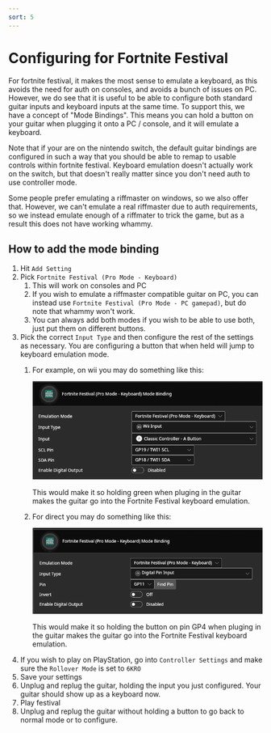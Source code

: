 ```yaml
---
sort: 5
---
```

# Configuring for Fortnite Festival

For fortnite festival, it makes the most sense to emulate a keyboard, as this avoids the need for auth on consoles, and avoids a bunch of issues on PC. However, we do see that it is useful to be able to configure both standard guitar inputs and keyboard inputs at the same time.
To support this, we have a concept of "Mode Bindings". This means you can hold a button on your guitar when plugging it onto a PC / console, and it will emulate a keyboard.

Note that if your are on the nintendo switch, the default guitar bindings are configured in such a way that you should be able to remap to usable controls within fortnite festival. Keyboard emulation doesn't actually work on the switch, but that doesn't really matter since you don't need auth to use controller mode.

Some people prefer emulating a riffmaster on windows, so we also offer that. However, we can't emulate a real riffmaster due to auth requirements, so we instead emulate enough of a riffmater to trick the game, but as a result this does not have working whammy.

## How to add the mode binding
1. Hit `Add Setting`
3. Pick `Fortnite Festival (Pro Mode - Keyboard)`
   1. This will work on consoles and PC
   2. If you wish to emulate a riffmaster compatible guitar on PC, you can instead use `Fortnite Festival (Pro Mode - PC gamepad)`, but do note that whammy won't work.
   3. You can always add both modes if you wish to be able to use both, just put them on different buttons.
4. Pick the correct `Input Type` and then configure the rest of the settings as necessary. You are configuring a button that when held will jump to keyboard emulation mode.
   1. For example, on wii you may do something like this:

      [![Console Mode Wii](/assets/images/screenshots/fnf_console_wii.png)](/assets/images/screenshots/fnf_console_wii.png)

      This would make it so holding green when pluging in the guitar makes the guitar go into the Fortnite Festival keyboard emulation.
   2. For direct you may do something like this:

      [![Console Mode Direct](/assets/images/screenshots/fnf_console_direct.png)](/assets/images/screenshots/fnf_console_direct.png)

      This would make it so holding the button on pin GP4 when pluging in the guitar makes the guitar go into the Fortnite Festival keyboard emulation.
5. If you wish to play on PlayStation, go into `Controller Settings` and make sure the `Rollover Mode` is set to `6KRO`
6. Save your settings
7. Unplug and replug the guitar, holding the input you just configured. Your guitar should show up as a keyboard now.
8. Play festival
9.  Unplug and replug the guitar without holding a button to go back to normal mode or to configure.